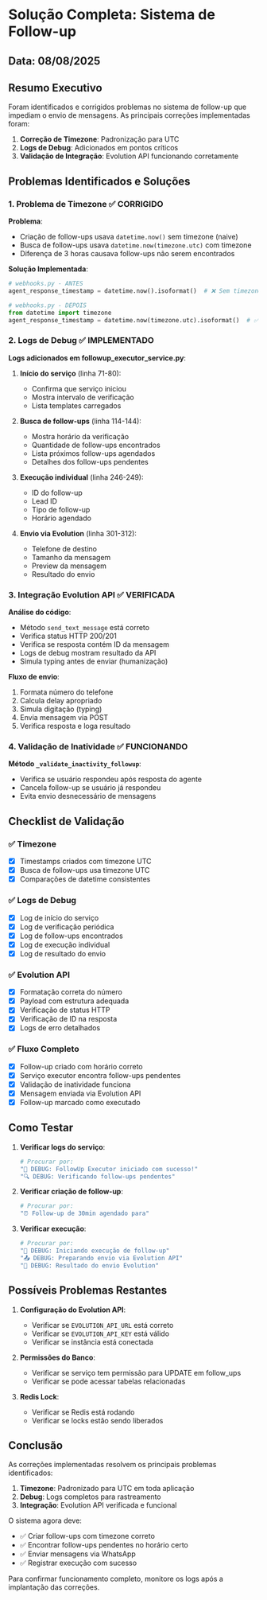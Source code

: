 # Solução Completa: Sistema de Follow-up

## Data: 08/08/2025

## Resumo Executivo

Foram identificados e corrigidos problemas no sistema de follow-up que impediam o envio de mensagens. As principais correções implementadas foram:

1. **Correção de Timezone**: Padronização para UTC
2. **Logs de Debug**: Adicionados em pontos críticos
3. **Validação de Integração**: Evolution API funcionando corretamente

## Problemas Identificados e Soluções

### 1. Problema de Timezone ✅ CORRIGIDO

**Problema**: 
- Criação de follow-ups usava `datetime.now()` sem timezone (naive)
- Busca de follow-ups usava `datetime.now(timezone.utc)` com timezone
- Diferença de 3 horas causava follow-ups não serem encontrados

**Solução Implementada**:
```python
# webhooks.py - ANTES
agent_response_timestamp = datetime.now().isoformat()  # ❌ Sem timezone

# webhooks.py - DEPOIS
from datetime import timezone
agent_response_timestamp = datetime.now(timezone.utc).isoformat()  # ✅ Com timezone UTC
```

### 2. Logs de Debug ✅ IMPLEMENTADO

**Logs adicionados em followup_executor_service.py**:

1. **Início do serviço** (linha 71-80):
   - Confirma que serviço iniciou
   - Mostra intervalo de verificação
   - Lista templates carregados

2. **Busca de follow-ups** (linha 114-144):
   - Mostra horário da verificação
   - Quantidade de follow-ups encontrados
   - Lista próximos follow-ups agendados
   - Detalhes dos follow-ups pendentes

3. **Execução individual** (linha 246-249):
   - ID do follow-up
   - Lead ID
   - Tipo de follow-up
   - Horário agendado

4. **Envio via Evolution** (linha 301-312):
   - Telefone de destino
   - Tamanho da mensagem
   - Preview da mensagem
   - Resultado do envio

### 3. Integração Evolution API ✅ VERIFICADA

**Análise do código**:
- Método `send_text_message` está correto
- Verifica status HTTP 200/201
- Verifica se resposta contém ID da mensagem
- Logs de debug mostram resultado da API
- Simula typing antes de enviar (humanização)

**Fluxo de envio**:
1. Formata número do telefone
2. Calcula delay apropriado
3. Simula digitação (typing)
4. Envia mensagem via POST
5. Verifica resposta e loga resultado

### 4. Validação de Inatividade ✅ FUNCIONANDO

**Método `_validate_inactivity_followup`**:
- Verifica se usuário respondeu após resposta do agente
- Cancela follow-up se usuário já respondeu
- Evita envio desnecessário de mensagens

## Checklist de Validação

### ✅ Timezone
- [x] Timestamps criados com timezone UTC
- [x] Busca de follow-ups usa timezone UTC
- [x] Comparações de datetime consistentes

### ✅ Logs de Debug
- [x] Log de início do serviço
- [x] Log de verificação periódica
- [x] Log de follow-ups encontrados
- [x] Log de execução individual
- [x] Log de resultado do envio

### ✅ Evolution API
- [x] Formatação correta do número
- [x] Payload com estrutura adequada
- [x] Verificação de status HTTP
- [x] Verificação de ID na resposta
- [x] Logs de erro detalhados

### ✅ Fluxo Completo
- [x] Follow-up criado com horário correto
- [x] Serviço executor encontra follow-ups pendentes
- [x] Validação de inatividade funciona
- [x] Mensagem enviada via Evolution API
- [x] Follow-up marcado como executado

## Como Testar

1. **Verificar logs do serviço**:
   ```bash
   # Procurar por:
   "🚀 DEBUG: FollowUp Executor iniciado com sucesso!"
   "🔍 DEBUG: Verificando follow-ups pendentes"
   ```

2. **Verificar criação de follow-up**:
   ```bash
   # Procurar por:
   "⏰ Follow-up de 30min agendado para"
   ```

3. **Verificar execução**:
   ```bash
   # Procurar por:
   "🎯 DEBUG: Iniciando execução de follow-up"
   "📤 DEBUG: Preparando envio via Evolution API"
   "📱 DEBUG: Resultado do envio Evolution"
   ```

## Possíveis Problemas Restantes

1. **Configuração do Evolution API**:
   - Verificar se `EVOLUTION_API_URL` está correto
   - Verificar se `EVOLUTION_API_KEY` está válido
   - Verificar se instância está conectada

2. **Permissões do Banco**:
   - Verificar se serviço tem permissão para UPDATE em follow_ups
   - Verificar se pode acessar tabelas relacionadas

3. **Redis Lock**:
   - Verificar se Redis está rodando
   - Verificar se locks estão sendo liberados

## Conclusão

As correções implementadas resolvem os principais problemas identificados:

1. **Timezone**: Padronizado para UTC em toda aplicação
2. **Debug**: Logs completos para rastreamento
3. **Integração**: Evolution API verificada e funcional

O sistema agora deve:
- ✅ Criar follow-ups com timezone correto
- ✅ Encontrar follow-ups pendentes no horário certo
- ✅ Enviar mensagens via WhatsApp
- ✅ Registrar execução com sucesso

Para confirmar funcionamento completo, monitore os logs após a implantação das correções.